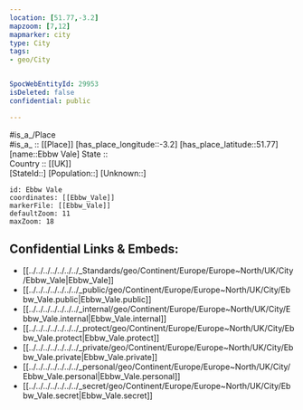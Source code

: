 ```yaml
---
location: [51.77,-3.2] 
mapzoom: [7,12] 
mapmarker: city 
type: City
tags:
- geo/City


SpocWebEntityId: 29953
isDeleted: false
confidential: public

---
```

#is_a_/Place  
#is_a_ :: [[Place]] 
[has_place_longitude::-3.2] 
[has_place_latitude::51.77] 
[name::Ebbw Vale] 
State ::  
Country :: [[UK]]  
[StateId::] 
[Population::] 
[Unknown::] 


```leaflet
id: Ebbw Vale
coordinates: [[Ebbw_Vale]] 
markerFile: [[Ebbw_Vale]] 
defaultZoom: 11 
maxZoom: 18
```


## Confidential Links & Embeds: 
- [[../../../../../../../_Standards/geo/Continent/Europe/Europe~North/UK/City/Ebbw_Vale|Ebbw_Vale]] 
- [[../../../../../../../_public/geo/Continent/Europe/Europe~North/UK/City/Ebbw_Vale.public|Ebbw_Vale.public]] 
- [[../../../../../../../_internal/geo/Continent/Europe/Europe~North/UK/City/Ebbw_Vale.internal|Ebbw_Vale.internal]] 
- [[../../../../../../../_protect/geo/Continent/Europe/Europe~North/UK/City/Ebbw_Vale.protect|Ebbw_Vale.protect]] 
- [[../../../../../../../_private/geo/Continent/Europe/Europe~North/UK/City/Ebbw_Vale.private|Ebbw_Vale.private]] 
- [[../../../../../../../_personal/geo/Continent/Europe/Europe~North/UK/City/Ebbw_Vale.personal|Ebbw_Vale.personal]] 
- [[../../../../../../../_secret/geo/Continent/Europe/Europe~North/UK/City/Ebbw_Vale.secret|Ebbw_Vale.secret]] 
